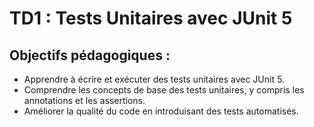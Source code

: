 # TD1 : Tests Unitaires avec JUnit 5

## Objectifs pédagogiques :

- Apprendre à écrire et exécuter des tests unitaires avec JUnit 5.
- Comprendre les concepts de base des tests unitaires, y compris les annotations et les assertions.
- Améliorer la qualité du code en introduisant des tests automatisés.
